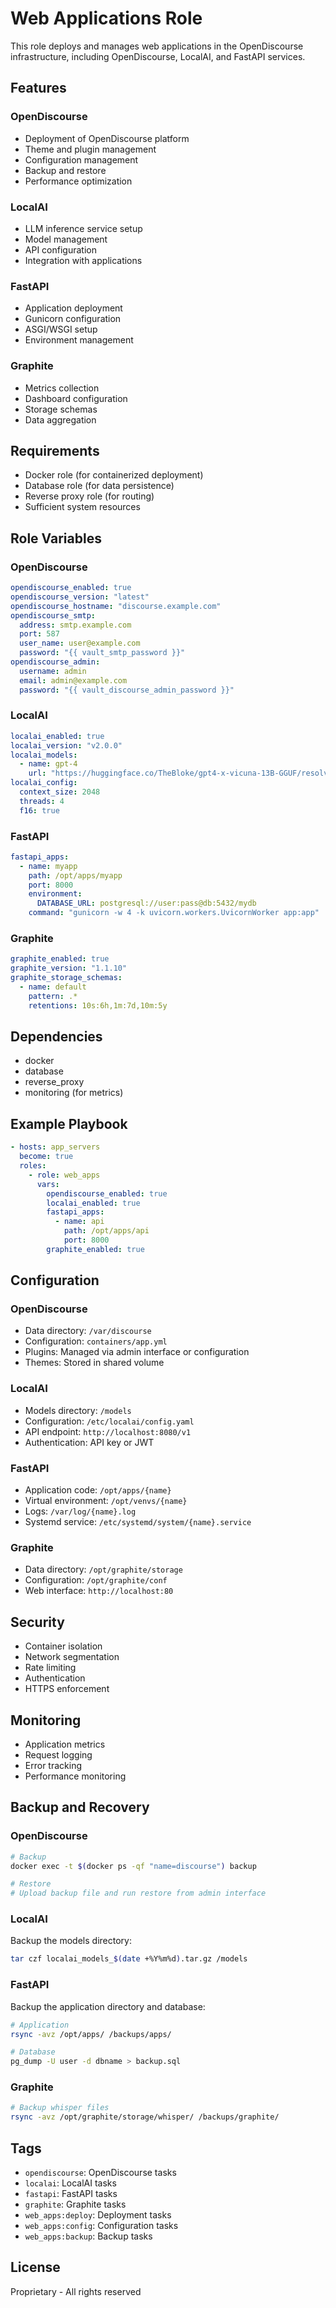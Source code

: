 # Web Applications Role

This role deploys and manages web applications in the OpenDiscourse infrastructure, including OpenDiscourse, LocalAI, and FastAPI services.

## Features

### OpenDiscourse
- Deployment of OpenDiscourse platform
- Theme and plugin management
- Configuration management
- Backup and restore
- Performance optimization

### LocalAI
- LLM inference service setup
- Model management
- API configuration
- Integration with applications

### FastAPI
- Application deployment
- Gunicorn configuration
- ASGI/WSGI setup
- Environment management

### Graphite
- Metrics collection
- Dashboard configuration
- Storage schemas
- Data aggregation

## Requirements

- Docker role (for containerized deployment)
- Database role (for data persistence)
- Reverse proxy role (for routing)
- Sufficient system resources

## Role Variables

### OpenDiscourse

```yaml
opendiscourse_enabled: true
opendiscourse_version: "latest"
opendiscourse_hostname: "discourse.example.com"
opendiscourse_smtp:
  address: smtp.example.com
  port: 587
  user_name: user@example.com
  password: "{{ vault_smtp_password }}"
opendiscourse_admin:
  username: admin
  email: admin@example.com
  password: "{{ vault_discourse_admin_password }}"
```

### LocalAI

```yaml
localai_enabled: true
localai_version: "v2.0.0"
localai_models:
  - name: gpt-4
    url: "https://huggingface.co/TheBloke/gpt4-x-vicuna-13B-GGUF/resolve/main/gpt4-x-vicuna-13B.Q4_K_M.gguf"
localai_config:
  context_size: 2048
  threads: 4
  f16: true
```

### FastAPI

```yaml
fastapi_apps:
  - name: myapp
    path: /opt/apps/myapp
    port: 8000
    environment:
      DATABASE_URL: postgresql://user:pass@db:5432/mydb
    command: "gunicorn -w 4 -k uvicorn.workers.UvicornWorker app:app"
```

### Graphite

```yaml
graphite_enabled: true
graphite_version: "1.1.10"
graphite_storage_schemas:
  - name: default
    pattern: .*
    retentions: 10s:6h,1m:7d,10m:5y
```

## Dependencies

- docker
- database
- reverse_proxy
- monitoring (for metrics)

## Example Playbook

```yaml
- hosts: app_servers
  become: true
  roles:
    - role: web_apps
      vars:
        opendiscourse_enabled: true
        localai_enabled: true
        fastapi_apps:
          - name: api
            path: /opt/apps/api
            port: 8000
        graphite_enabled: true
```

## Configuration

### OpenDiscourse

- Data directory: `/var/discourse`
- Configuration: `containers/app.yml`
- Plugins: Managed via admin interface or configuration
- Themes: Stored in shared volume

### LocalAI

- Models directory: `/models`
- Configuration: `/etc/localai/config.yaml`
- API endpoint: `http://localhost:8080/v1`
- Authentication: API key or JWT

### FastAPI

- Application code: `/opt/apps/{name}`
- Virtual environment: `/opt/venvs/{name}`
- Logs: `/var/log/{name}.log`
- Systemd service: `/etc/systemd/system/{name}.service`

### Graphite

- Data directory: `/opt/graphite/storage`
- Configuration: `/opt/graphite/conf`
- Web interface: `http://localhost:80`

## Security

- Container isolation
- Network segmentation
- Rate limiting
- Authentication
- HTTPS enforcement

## Monitoring

- Application metrics
- Request logging
- Error tracking
- Performance monitoring

## Backup and Recovery

### OpenDiscourse

```bash
# Backup
docker exec -t $(docker ps -qf "name=discourse") backup

# Restore
# Upload backup file and run restore from admin interface
```

### LocalAI

Backup the models directory:
```bash
tar czf localai_models_$(date +%Y%m%d).tar.gz /models
```

### FastAPI

Backup the application directory and database:
```bash
# Application
rsync -avz /opt/apps/ /backups/apps/

# Database
pg_dump -U user -d dbname > backup.sql
```

### Graphite

```bash
# Backup whisper files
rsync -avz /opt/graphite/storage/whisper/ /backups/graphite/
```

## Tags

- `opendiscourse`: OpenDiscourse tasks
- `localai`: LocalAI tasks
- `fastapi`: FastAPI tasks
- `graphite`: Graphite tasks
- `web_apps:deploy`: Deployment tasks
- `web_apps:config`: Configuration tasks
- `web_apps:backup`: Backup tasks

## License

Proprietary - All rights reserved
